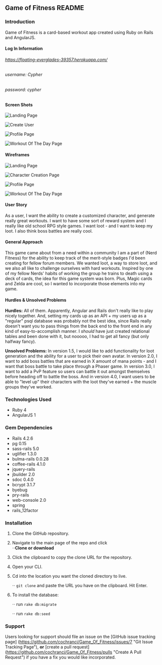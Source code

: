 Game of Fitness README
----------------------

### Introduction

Game of Fitness is a card-based workout app created using Ruby on Rails and AngularJS.

#### Log In Information

###### https://floating-everglades-39357.herokuapp.com/
###### username: Cypher
###### password: cypher


#### Screen Shots

![Landing Page](Landing.jpg "landing page")

![Create User](CreateUsers.jpg "create users")

![Profile Page](Profile.jpg "profile page")

![Workout Of The Day Page](WOD.jpg "wod page")


#### Wireframes

![Landing Page](GoF-Landing.jpg "Landing Page Wireframe")

![Character Creation Page](GoF-Signup.jpg "Character Creation Page Wireframe")

![Profile Page](GoF-Profile.jpg "Profile Page Wireframe")

![Workout Of The Day Page](GoF-Wod.jpg "WOD Wireframe")


#### User Story
As a user, I want the ability to create a customized character, and generate really great workouts. I want to have some sort of reward system and I really like old school RPG style games. I want loot - and I want to keep my loot. I also think boss battles are really cool.

#### General Approach
This game came about from a need within a community I am a part of (Nerd Fitness) for the ability to keep track of the merit-style badges I'd been creating for fellow forum members. We wanted loot, a way to store loot, and we also all like to challenge ourselves with hard workouts. Inspired by one of my fellow Nerds' habits of working the group he trains to death using a deck of cards, the idea for this game system was born. Plus, Magic cards and Zelda are cool, so I wanted to incorporate those elements into my game.

#### Hurdles & Unsolved Problems
**Hurdles:** All of them. Apparently, Angular and Rails don't really like to play nicely together. And, setting my cards up as an API + my users up as a "regular" psql database was probably not the best idea, since Rails really doesn't want you to pass things from the back end to the front end in any kind of easy-to-accomplish manner. I *should* have just created relational tables and been done with it, but nooooo, I had to get all fancy (but only halfway fancy).

**Unsolved Problems:** In version 1.5, I would like to add functionality for loot generation and the ability for a user to pick their own avatar. In version 2.0, I want to add boss battles that are earned in X amount of mana points - and I want that boss battle to take place through a Phaser game. In version 3.0, I want to add a PvP feature so users can battle it out amongst themselves before heading off to battle the boss. And in version 4.0, I want users to be able to "level up" their characters with the loot they've earned + the muscle groups they've worked.

### Technologies Used

- Ruby 4 <br>
- AngularJS 1

### Gem Dependencies

- Rails 4.2.6<br>
- pg 0.15<br>
- sass-rails 5.0<br>
- uglifier 1.3.0<br>
- bulma-rails 0.0.28<br>
- coffee-rails 4.1.0<br>
- jquery-rails<br>
- jbuilder 2.0<br>
- sdoc 0.4.0<br>
- bcrypt 3.1.7<br>
- byebug<br>
- pry-rails<br>
- web-console 2.0<br>
- spring<br>
- rails_12factor

### Installation

1. Clone the GitHub repository.

2. Navigate to the main page of the repo and click <br>
   ⋅⋅**Clone or download**

3. Click the clipboard to copy the clone URL for the repository.

4. Open your CLI.

5. Cd into the location you want the cloned directory to live.

   ⋅⋅ `git clone` and paste the URL you have on the clipboard.
   Hit Enter.

6. To install the database:

   ⋅⋅ run `rake db:migrate`

   ⋅⋅ run `rake db:seed`

### Support

Users looking for support should file an issue on the [GitHub issue tracking page] (https://github.com/cochrancj/Game_Of_Fitness/issues/7 "Git Issue Tracking Page"), **or** [create a pull request] (https://github.com/cochrancj/Game_Of_Fitness/pulls "Create A Pull Request") if you have a fix you would like incorporated.
